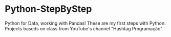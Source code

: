 # Python-StepByStep
Python for Data, working with Pandas! These are my first steps with Python. Projects baseds on class from YouTube's channel "Hashtag Programação"
